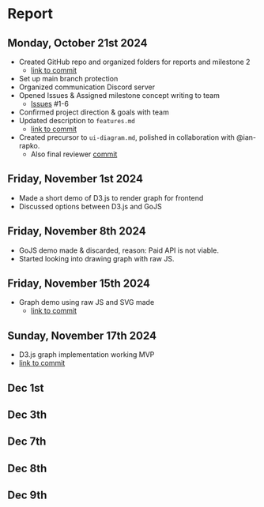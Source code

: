# Report

## Monday, October 21st 2024
- Created GitHub repo and organized folders for reports and milestone 2
  - [link to commit](https://github.com/kitanome/course-dependency-chart/commit/80b794b4a5f37f94069bf0383485e444598055b6)
- Set up main branch protection
- Organized communication Discord server
- Opened Issues & Assigned milestone concept writing to team
  - [Issues](https://github.com/kitanome/course-dependency-chart/issues/1#issue-2603598551) #1-6
- Confirmed project direction & goals with team
- Updated description to ```features.md```
  - [link to commit](https://github.com/kitanome/course-dependency-chart/commit/8988d17ba5c6da97987b678b8b3b22701ceb05b2)
- Created precursor to ```ui-diagram.md```, polished in collaboration with @ian-rapko.
  - Also final reviewer [commit](https://github.com/kitanome/course-dependency-chart/commit/9f23e880f5a203d112d1d2985f04038c439823b3)

## Friday, November 1st 2024
- Made a short demo of D3.js to render graph for frontend
- Discussed options between D3.js and GoJS

## Friday, November 8th 2024
- GoJS demo made & discarded, reason: Paid API is not viable.
- Started looking into drawing graph with raw JS.

## Friday, November 15th 2024
- Graph demo using raw JS and SVG made
  - [link to commit](https://github.com/kitanome/course-dependency-chart/commit/0c2e6671c3ac9fa5777f063aa3fccee8dc8e86db)

## Sunday, November 17th 2024
- D3.js graph implementation working MVP
- [link to commit](https://github.com/kitanome/course-dependency-chart/commit/7f05da0c06c50febd46163027c7547558eea280b)

## Dec 1st

## Dec 3th


## Dec 7th

## Dec 8th

## Dec 9th
